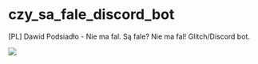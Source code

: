 # czy_sa_fale_discord_bot
[PL] Dawid Podsiadło - Nie ma fal. Są fale? Nie ma fal! Glitch/Discord bot.

![](https://i.imgur.com/fruUPfz.png)
